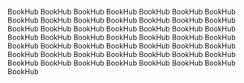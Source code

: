 BookHub
BookHub
BookHub
BookHub
BookHub
BookHub
BookHub
BookHub
BookHub
BookHub
BookHub
BookHub
BookHub
BookHub
BookHub
BookHub
BookHub
BookHub
BookHub
BookHub
BookHub
BookHub
BookHub
BookHub
BookHub
BookHub
BookHub
BookHub
BookHub
BookHub
BookHub
BookHub
BookHub
BookHub
BookHub
BookHub
BookHub
BookHub
BookHub
BookHub
BookHub
BookHub
BookHub
BookHub
BookHub
BookHub
BookHub
BookHub
BookHub
BookHub
